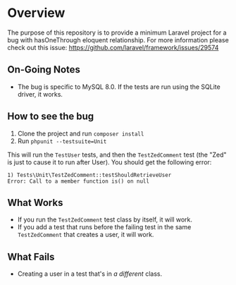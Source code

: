 # Overview
The purpose of this repository is to provide a minimum Laravel project for a bug with hasOneThrough eloquent
relationship. For more information please check out this issue: https://github.com/laravel/framework/issues/29574

## On-Going Notes
- The bug is specific to MySQL 8.0. If the tests are run using the SQLite driver, it works.

## How to see the bug
1. Clone the project and run `composer install`
2. Run `phpunit --testsuite=Unit`

This will run the `TestUser` tests, and then the `TestZedComment` test (the "Zed" is just to cause it to run after 
User). You should get the following error:
```
1) Tests\Unit\TestZedComment::testShouldRetrieveUser
Error: Call to a member function is() on null
```

## What Works
- If you run the `TestZedComment` test class by itself, it will work.
- If you add a test that runs before the failing test in the same `TestZedComment` that creates a user, it will work.

## What Fails
- Creating a user in a test that's in *a different* class.
